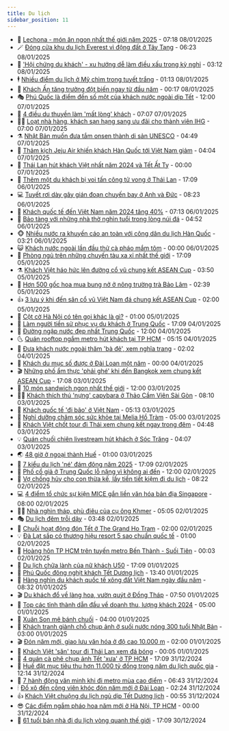 ```yaml
---
title: Du lịch
sidebar_position: 11
---
```


<!-- vnexpress-du-lich:START -->
- 💂 [Lechona - món ăn ngon nhất thế giới năm 2025](https://vnexpress.net/lechona-mon-an-ngon-nhat-the-gioi-nam-2025-4836637.html) - 07:18 08/01/2025
- 🪄 [Đóng cửa khu du lịch Everest vì động đất ở Tây Tạng](https://vnexpress.net/dong-cua-khu-du-lich-everest-vi-dong-dat-o-tay-tang-4836912.html) - 06:23 08/01/2025
- 🦅 [&#39;Hội chứng du khách&#39; - xu hướng dễ làm điều xấu trong kỳ nghỉ](https://vnexpress.net/hoi-chung-du-khach-xu-huong-de-lam-dieu-xau-trong-ky-nghi-4836749.html) - 03:12 08/01/2025
- 🕴 [Nhiều điểm du lịch ở Mỹ chìm trong tuyết trắng](https://vnexpress.net/nhieu-diem-du-lich-o-my-chim-trong-tuyet-trang-4836658.html) - 01:13 08/01/2025
- 👀 [Khách Ấn tăng trưởng đột biến ngay từ đầu năm](https://vnexpress.net/khach-an-tang-truong-dot-bien-ngay-tu-dau-nam-4836516.html) - 00:17 08/01/2025
- 🎭 [Phú Quốc là điểm đến số một của khách nước ngoài dịp Tết](https://vnexpress.net/phu-quoc-la-diem-den-so-mot-cua-khach-nuoc-ngoai-dip-tet-4836530.html) - 12:00 07/01/2025
- 🦒 [4 điều du thuyền làm &#39;mất lòng&#39; khách](https://vnexpress.net/4-dieu-du-thuyen-lam-mat-long-khach-4836033.html) - 07:07 07/01/2025
- 👨‍🏫 [Loạt nhà hàng, khách sạn hạng sang ưu đãi cho thành viên IHG](https://vnexpress.net/loat-nha-hang-khach-san-hang-sang-uu-dai-cho-thanh-vien-ihg-4836029.html) - 07:00 07/01/2025
- ⚗️ [Nhật Bản muốn đưa tắm onsen thành di sản UNESCO](https://vnexpress.net/nhat-ban-muon-dua-tam-onsen-thanh-di-san-unesco-4836300.html) - 04:49 07/01/2025
- 🥸 [Thảm kịch Jeju Air khiến khách Hàn Quốc tới Việt Nam giảm](https://vnexpress.net/tham-kich-jeju-air-khien-khach-han-quoc-toi-viet-nam-giam-4836271.html) - 04:04 07/01/2025
- 🤠 [Thái Lan hút khách Việt nhất năm 2024 và Tết Ất Tỵ](https://vnexpress.net/thai-lan-hut-khach-viet-nhat-nam-2024-va-tet-at-ty-4834076.html) - 00:00 07/01/2025
- 🚀 [Thêm một du khách bị voi tấn công tử vong ở Thái Lan](https://vnexpress.net/them-mot-du-khach-bi-voi-tan-cong-tu-vong-o-thai-lan-4836276.html) - 17:09 06/01/2025
- 💻 [Tuyết rơi dày gây gián đoạn chuyến bay ở Anh và Đức](https://vnexpress.net/tuyet-roi-day-gay-gian-doan-chuyen-bay-o-anh-va-duc-4836144.html) - 08:23 06/01/2025
- 💼 [Khách quốc tế đến Việt Nam năm 2024 tăng 40%](https://vnexpress.net/khach-quoc-te-den-viet-nam-nam-2024-tang-40-4836039.html) - 07:13 06/01/2025
- 🤡 [Bảo tàng với những nhà thờ nghìn tuổi trong lòng núi đá](https://vnexpress.net/bao-tang-voi-nhung-nha-tho-nghin-tuoi-trong-long-nui-da-4831099.html) - 04:52 06/01/2025
- 🐵 [Nhiều nước ra khuyến cáo an toàn với công dân du lịch Hàn Quốc](https://vnexpress.net/nhieu-nuoc-ra-khuyen-cao-an-toan-voi-cong-dan-du-lich-han-quoc-4835942.html) - 03:21 06/01/2025
- 😺 [Khách nước ngoài lần đầu thử cà pháo mắm tôm](https://vnexpress.net/khach-nuoc-ngoai-lan-dau-thu-ca-phao-mam-tom-4835524.html) - 00:00 06/01/2025
- 🌈 [Phòng ngủ trên những chuyến tàu xa xỉ nhất thế giới](https://vnexpress.net/phong-ngu-tren-nhung-chuyen-tau-xa-xi-nhat-the-gioi-4834235.html) - 17:09 05/01/2025
- ⚗️ [Khách Việt háo hức lên đường cổ vũ chung kết ASEAN Cup](https://vnexpress.net/khach-viet-hao-huc-len-duong-co-vu-chung-ket-asean-cup-4835671.html) - 03:50 05/01/2025
- 👀 [Hơn 500 gốc hoa mua bung nở ở nông trường trà Bảo Lâm](https://vnexpress.net/hon-500-goc-hoa-mua-bung-no-o-nong-truong-tra-bao-lam-4835569.html) - 02:39 05/01/2025
- 👍 [3 lưu ý khi đến sân cổ vũ Việt Nam đá chung kết ASEAN Cup](https://vnexpress.net/3-luu-y-khi-den-san-co-vu-viet-nam-da-chung-ket-asean-cup-4835601.html) - 02:00 05/01/2025
- 💄 [Cột cờ Hà Nội có tên gọi khác là gì?](https://vnexpress.net/cot-co-ha-noi-co-ten-goi-khac-la-gi-4835499.html) - 01:00 05/01/2025
- 🥷 [Làm người tiền sử phục vụ du khách ở Trung Quốc](https://vnexpress.net/lam-nguoi-tien-su-phuc-vu-du-khach-o-trung-quoc-4835500.html) - 17:09 04/01/2025
- 📝 [Đường ngập nước đẹp nhất Trung Quốc](https://vnexpress.net/duong-ngap-nuoc-dep-nhat-trung-quoc-4835548.html) - 12:00 04/01/2025
- 🌜 [Quán rooftop ngắm metro hút khách tại TP HCM](https://vnexpress.net/quan-rooftop-ngam-metro-hut-khach-tai-tp-hcm-4835127.html) - 05:15 04/01/2025
- 📝 [Đưa khách nước ngoài thăm &#39;bà đẻ&#39;, xem nghĩa trang](https://vnexpress.net/dua-khach-nuoc-ngoai-tham-ba-de-xem-nghia-trang-4833815.html) - 02:02 04/01/2025
- 🧰 [Khách du mục số được ở Đài Loan một năm](https://vnexpress.net/khach-du-muc-so-duoc-o-dai-loan-mot-nam-4835330.html) - 00:00 04/01/2025
- 🎬 [Những phố ẩm thực &#39;phải ghé&#39; khi đến Bangkok xem chung kết ASEAN Cup](https://vnexpress.net/nhung-pho-am-thuc-phai-ghe-khi-den-bangkok-xem-chung-ket-asean-cup-vnepre-4835006.html) - 17:08 03/01/2025
- 🧐 [10 món sandwich ngon nhất thế giới](https://vnexpress.net/10-mon-sandwich-ngon-nhat-the-gioi-4835135.html) - 12:00 03/01/2025
- 👨‍🏫 [Khách thích thú &#39;nựng&#39; capybara ở Thảo Cầm Viên Sài Gòn](https://vnexpress.net/khach-thich-thu-nung-capybara-o-thao-cam-vien-sai-gon-4835165.html) - 08:10 03/01/2025
- 🦣 [Khách quốc tế &#39;đi bão&#39; ở Việt Nam](https://vnexpress.net/khach-quoc-te-di-bao-o-viet-nam-4835105.html) - 05:13 03/01/2025
- 🌋 [Nghỉ dưỡng chăm sóc sức khỏe tại Melia Hồ Tràm](https://vnexpress.net/nghi-duong-cham-soc-suc-khoe-tai-melia-ho-tram-4834146.html) - 05:00 03/01/2025
- 🦄 [Khách Việt chốt tour đi Thái xem chung kết ngay trong đêm](https://vnexpress.net/khach-viet-chot-tour-di-thai-xem-chung-ket-ngay-trong-dem-4835108.html) - 04:48 03/01/2025
- 💡 [Quán chuối chiên livestream hút khách ở Sóc Trăng](https://vnexpress.net/quan-chuoi-chien-livestream-hut-khach-o-soc-trang-4834726.html) - 04:07 03/01/2025
- 🌏 [48 giờ ở ngoại thành Huế](https://vnexpress.net/48-gio-o-ngoai-thanh-hue-4834561.html) - 01:00 03/01/2025
- 💂 [7 kiểu du lịch &#39;né&#39; đám đông năm 2025](https://vnexpress.net/7-kieu-du-lich-ne-dam-dong-nam-2025-4834782.html) - 17:09 02/01/2025
- 🤩 [Phố cổ giả ở Trung Quốc lỗ nặng vì không ai đến](https://vnexpress.net/pho-co-gia-o-trung-quoc-lo-nang-vi-khong-ai-den-4834831.html) - 12:00 02/01/2025
- 💪 [Vợ chồng hủy cho con thừa kế, lấy tiền tiết kiệm đi du lịch](https://vnexpress.net/vo-chong-huy-cho-con-thua-ke-lay-tien-tiet-kiem-di-du-lich-4834383.html) - 08:22 02/01/2025
- 💻 [4 điểm tổ chức sự kiện MICE gắn liền văn hóa bản địa Singapore](https://vnexpress.net/4-diem-to-chuc-su-kien-mice-gan-lien-van-hoa-ban-dia-singapore-4824263.html) - 08:00 02/01/2025
- 🧑‍💻 [Nhà nghìn tháp, phù điêu của cụ ông Khmer](https://vnexpress.net/nha-nghin-thap-phu-dieu-cua-cu-ong-khmer-4833832.html) - 05:05 02/01/2025
- 🎭 [Du lịch đêm trỗi dậy](https://vnexpress.net/du-lich-dem-troi-day-4834562.html) - 03:48 02/01/2025
- 🧐 [Chuỗi hoạt động đón Tết ở The Grand Ho Tram](https://vnexpress.net/chuoi-hoat-dong-don-tet-o-the-grand-ho-tram-4833768.html) - 02:00 02/01/2025
- 💡 [Đà Lạt sắp có thương hiệu resort 5 sao chuẩn quốc tế](https://vnexpress.net/da-lat-sap-co-thuong-hieu-resort-5-sao-chuan-quoc-te-4834519.html) - 01:00 02/01/2025
- 🌊 [Hoàng hôn TP HCM trên tuyến metro Bến Thành - Suối Tiên](https://vnexpress.net/hoang-hon-tp-hcm-tren-tuyen-metro-ben-thanh-suoi-tien-4833986.html) - 00:03 02/01/2025
- 🎃 [Du lịch chữa lành của nữ khách U50](https://vnexpress.net/du-lich-chua-lanh-cua-nu-khach-u50-4833569.html) - 17:09 01/01/2025
- 🧠 [Phú Quốc đông nghịt khách Tết Dương lịch](https://vnexpress.net/phu-quoc-dong-nghit-khach-tet-duong-lich-4834476.html) - 13:40 01/01/2025
- 💄 [Hàng nghìn du khách quốc tế xông đất Việt Nam ngày đầu năm](https://vnexpress.net/hang-nghin-du-khach-quoc-te-xong-dat-viet-nam-ngay-dau-nam-4834435.html) - 08:32 01/01/2025
- 🎬 [Du khách đổ về làng hoa, vườn quýt ở Đồng Tháp](https://vnexpress.net/du-khach-do-ve-lang-hoa-vuon-quyt-o-dong-thap-4834427.html) - 07:50 01/01/2025
- 🐻 [Top các tỉnh thành dẫn đầu về doanh thu, lượng khách 2024](https://vnexpress.net/top-cac-tinh-thanh-dan-dau-ve-doanh-thu-luong-khach-2024-4834097.html) - 05:00 01/01/2025
- 🌝 [Xuân Son mê bánh chuối](https://vnexpress.net/xuan-son-me-banh-chuoi-4834114.html) - 04:00 01/01/2025
- 🤩 [Khách tranh giành chỗ chụp ảnh ở suối nước nóng 300 tuổi Nhật Bản](https://vnexpress.net/khach-tranh-gianh-cho-chup-anh-o-suoi-nuoc-nong-300-tuoi-nhat-ban-4833760.html) - 03:00 01/01/2025
- 🎬 [Đón năm mới, giao lưu văn hóa ở độ cao 10.000 m](https://vnexpress.net/don-nam-moi-giao-luu-van-hoa-o-do-cao-10-000-m-4834239.html) - 02:00 01/01/2025
- 🦩 [Khách Việt &#39;săn&#39; tour đi Thái Lan xem đá bóng](https://vnexpress.net/khach-viet-san-tour-di-thai-lan-xem-da-bong-4834167.html) - 00:05 01/01/2025
- 🦍 [4 quán cà phê chụp ảnh Tết &#39;xưa&#39; ở TP HCM](https://vnexpress.net/4-quan-ca-phe-chup-anh-tet-xua-o-tp-hcm-4833303.html) - 17:09 31/12/2024
- 👀 [Huế đặt mục tiêu thu hơn 11.000 tỷ đồng trong năm du lịch quốc gia](https://vnexpress.net/hue-dat-muc-tieu-thu-hon-11-000-ty-dong-trong-nam-du-lich-quoc-gia-4834103.html) - 12:14 31/12/2024
- 🧰 [7 hành động văn minh khi đi metro mùa cao điểm](https://vnexpress.net/7-hanh-dong-van-minh-khi-di-metro-mua-cao-diem-4833996.html) - 06:43 31/12/2024
- 🕯 [Đổ xô đến công viên khóc đón năm mới ở Đài Loan](https://vnexpress.net/do-xo-den-cong-vien-khoc-don-nam-moi-o-dai-loan-4833880.html) - 02:24 31/12/2024
- 👍 [Khách Việt chuộng du lịch ngủ dịp Tết Dương lịch](https://vnexpress.net/khach-viet-chuong-du-lich-ngu-dip-tet-duong-lich-4833401.html) - 00:55 31/12/2024
- 😎 [Các điểm ngắm pháo hoa năm mới ở Hà Nội, TP HCM](https://vnexpress.net/cac-diem-ngam-phao-hoa-nam-moi-o-ha-noi-tp-hcm-vnepre-4833639.html) - 00:00 31/12/2024
- 🐘 [61 tuổi bán nhà đi du lịch vòng quanh thế giới](https://vnexpress.net/61-tuoi-ban-nha-di-du-lich-vong-quanh-the-gioi-4833403.html) - 17:09 30/12/2024<!-- vnexpress-du-lich:END -->
